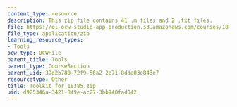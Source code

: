 ```yaml
---
content_type: resource
description: This zip file contains 41 .m files and 2 .txt files.
file: https://ol-ocw-studio-app-production.s3.amazonaws.com/courses/18-385j-nonlinear-dynamics-and-chaos-fall-2014/d925346a3421849eac273bb940fad042_Toolkit_for_18385.zip
file_type: application/zip
learning_resource_types:
- Tools
ocw_type: OCWFile
parent_title: Tools
parent_type: CourseSection
parent_uid: 39d2b780-72f9-56a2-2e71-8dda03e843e7
resourcetype: Other
title: Toolkit_for_18385.zip
uid: d925346a-3421-849e-ac27-3bb940fad042
---
```

